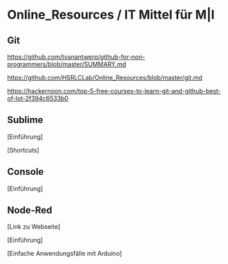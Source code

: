 # Online_Resources / IT Mittel für M|I

## Git

https://github.com/tvanantwerp/github-for-non-programmers/blob/master/SUMMARY.md 

https://github.com/HSRLCLab/Online_Resources/blob/master/git.md

https://hackernoon.com/top-5-free-courses-to-learn-git-and-github-best-of-lot-2f394c6533b0

## Sublime 

[Einführung] 

[Shortcuts]

## Console

[Einführung] 

## Node-Red

[Link zu Webseite]

[Einführung] 

[Einfache Anwendungsfälle mit Arduino]


